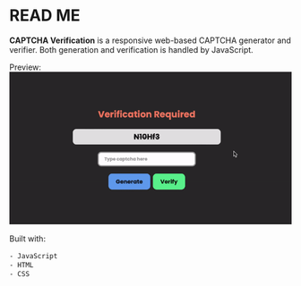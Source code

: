 # READ ME
**CAPTCHA Verification** is a responsive web-based CAPTCHA generator and verifier. Both generation and verification is handled by JavaScript.

Preview:<br>
![](./recording.gif)

Built with:
```
- JavaScript
- HTML
- CSS
```

